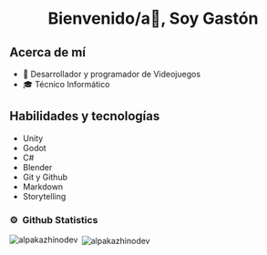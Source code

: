 <h1 align="center">Bienvenido/a👋, Soy Gastón</h1>


## Acerca de mí 
- 👾 Desarrollador y programador de Videojuegos 
- 🎓 Técnico Informático 

## Habilidades y tecnologías
- Unity
- Godot
- C#
- Blender
- Git y Github
- Markdown
- Storytelling 


### ⚙️ &nbsp;Github Statistics

<p><img align="left" src="https://github-readme-stats.vercel.app/api/top-langs?username=alpakazhinodev&show_icons=true&theme=dark&locale=en&layout=compact" alt="alpakazhinodev" /></p>

<p>&nbsp;<img align="center" src="https://github-readme-stats.vercel.app/api?username=alpakazhinodev&show_icons=true&locale=en" alt="alpakazhinodev" /></p>
